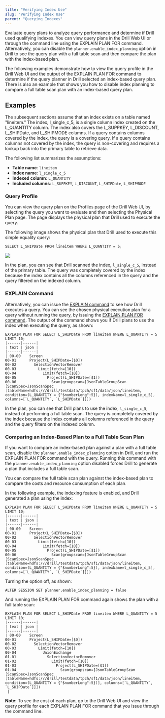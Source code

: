 ```yaml
---
title: "Verifying Index Use"
slug: "Verifying Index Use"
parent: "Querying Indexes"
---
```


Evaluate query plans to analyze query performance and determine if Drill used qualifying indexes. You can view query plans in the Drill Web UI or through the command line using the EXPLAIN PLAN FOR command. Alternatively, you can disable the `planner.enable_index_planning` option in Drill to see the query plan with a full table scan and then compare the plan with the index-based plan.

The following examples demonstrate how to view the query profile in the Drill Web UI and the output of the EXPLAIN PLAN FOR command to determine if the query planner in Drill selected an index-based query plan. There is also an example that shows you how to disable index planning to compare a full table scan plan with an index-based query plan.

## Examples
The subsequent sections assume that an index exists on a table named "lineitem." The index, l_single_c_5, is a single column index created on the L_QUANTITY column. The index also covers the L_SUPPKEY, L_DISCOUNT, L_SHIPDate, and L_SHIPMODE columns. If a query contains columns covered by the index, the query is a covering query. If a query contains columns not covered by the index, the query is non-covering and requires a lookup back into the primary table to retrieve data.

The following list summarizes the assumptions:

- **Table name**: `lineitem`
- **Index name**: `l_single_c_5`
- **Indexed column**: `L_QUANTITY`
- **Included columns**: `L_SUPPKEY`, `L_DISCOUNT`, `L_SHIPDate`, `L_SHIPMODE`

### Query Profile
You can view the query plan on the Profiles page of the Drill Web UI, by selecting the query you want to evaluate and then selecting the Physical Plan page. The page displays the physical plan that Drill used to execute the query.

The following image shows the physical plan that Drill used to execute this simple equality query:

	SELECT L_SHIPDate FROM lineitem WHERE L_QUANTITY = 5;

![](https://i.imgur.com/DkZPAYJ.png)

In the plan, you can see that Drill scanned the index, `l_single_c_5`, instead of the primary table. The query was completely covered by the index because the index contains all the columns referenced in the query and the query filtered on the indexed column.

### EXPLAIN Command
Alternatively, you can issue the [EXPLAIN command]({{site.baseurl}}/docs/explain/) to see how Drill executes a query. You can see the chosen physical execution plan for a query without running the query, by issuing the [EXPLAIN PLAN FOR command]({{site.baseurl}}/docs/explain/#explain-for-physical-plans). The output of the command shows you if Drill plans to use the index when executing the query, as shown:

	EXPLAIN PLAN FOR SELECT L_SHIPDate FROM lineitem WHERE L_QUANTITY = 5 LIMIT 10;
	|------|------|
	| text | json |
	|------|------|
	| 00-00    Screen
	00-01      Project(L_SHIPDate=[$0])
	00-02        SelectionVectorRemover
	00-03          Limit(fetch=[10])
	00-04            Limit(fetch=[10])
	00-05              Project(L_SHIPDate=[$1])
	00-06                Scan(groupscan=[JsonTableGroupScan [ScanSpec=JsonScanSpec [tableName=hdfs:///drill/testdata/tpch/sf1/data/json/lineitem, condition=(L_QUANTITY = {"$numberLong":5}), indexName=l_single_c_5], columns=[`L_QUANTITY`, `L_SHIPDate`]]])

In the plan, you can see that Drill plans to use the index, `l_single_c_5`, instead of performing a full table scan. The query is completely covered by the index because the index contains all columns referenced in the query and the query filters on the indexed column.

### Comparing an Index-Based Plan to a Full Table Scan Plan
If you want to compare an index-based plan against a plan with a full table scan, disable the `planner.enable_index_planning` option in Drill, and run the EXPLAIN PLAN FOR command with the query. Running this command with the `planner.enable_index_planning` option disabled forces Drill to generate a plan that includes a full table scan.

You can compare the full table scan plan against the index-based plan to compare the costs and resource consumption of each plan.

In the following example, the indexing feature is enabled, and Drill generated a plan using the index:

	EXPLAIN PLAN FOR SELECT L_SHIPDate FROM lineitem WHERE L_QUANTITY = 5 LIMIT 10;
	|------|------|
	| text | json |
	|------|------|
	| 00-00    Screen
	00-01      Project(L_SHIPDate=[$0])
	00-02        SelectionVectorRemover
	00-03          Limit(fetch=[10])
	00-04            Limit(fetch=[10])
	00-05              Project(L_SHIPDate=[$1])
	00-06                Scan(groupscan=[JsonTableGroupScan [ScanSpec=JsonScanSpec [tableName=hdfs:///drill/testdata/tpch/sf1/data/json/lineitem, condition=(L_QUANTITY = {"$numberLong":5}), indexName=l_single_c_5], columns=[`L_QUANTITY`, `L_SHIPDate`]]])

Turning the option off, as shown:

	ALTER SESSION SET planner.enable_index_planning = false

And running the EXPLAIN PLAN FOR command again shows the plan with a full table scan:

	EXPLAIN PLAN FOR SELECT L_SHIPDate FROM lineitem WHERE L_QUANTITY = 5 LIMIT 10;
	|------|------|
	| text | json |
	|------|------|
	| 00-00    Screen
	00-01      Project(L_SHIPDate=[$0])
	00-02        SelectionVectorRemover
	00-03          Limit(fetch=[10])
	00-04            UnionExchange
	01-01              SelectionVectorRemover
	01-02                Limit(fetch=[10])
	01-03                  Project(L_SHIPDate=[$1])
	01-04                    Scan(groupscan=[JsonTableGroupScan [ScanSpec=JsonScanSpec [tableName=hdfs:///drill/testdata/tpch/sf1/data/json/lineitem, condition=(L_QUANTITY = {"$numberLong":5})], columns=[`L_QUANTITY`, `L_SHIPDate`]]])
	 |

**Note:** To see the cost of each plan, go to the Drill Web UI and view the query profile for each EXPLAIN PLAN FOR command that you issue through the command line.













